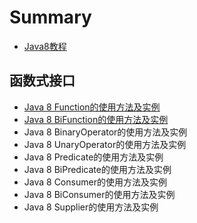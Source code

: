 # Summary

* [Java8教程](README.md)

## 函数式接口
* [Java 8 Function的使用方法及实例](functional-interface/function.md)
* [Java 8 BiFunction的使用方法及实例](functional-interface/bi-function.md)
* Java 8 BinaryOperator的使用方法及实例
* Java 8 UnaryOperator的使用方法及实例
* Java 8 Predicate的使用方法及实例
* Java 8 BiPredicate的使用方法及实例
* Java 8 Consumer的使用方法及实例
* Java 8 BiConsumer的使用方法及实例
* Java 8 Supplier的使用方法及实例


